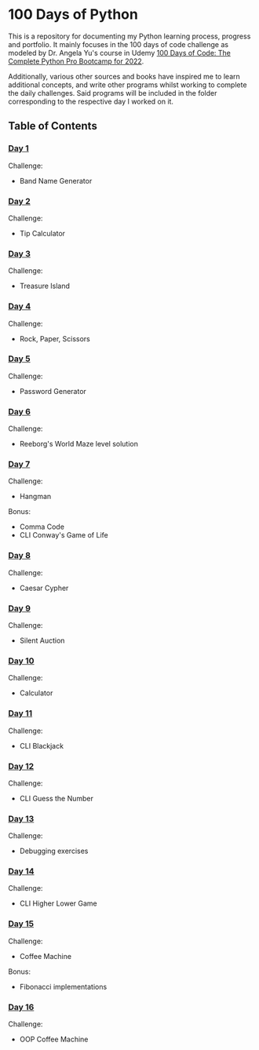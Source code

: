 # 100 Days of Python

This is a repository for documenting my Python learning process, progress and portfolio. It mainly focuses in the 100 days of code challenge as modeled by Dr. Angela Yu's course in Udemy [100 Days of Code: The Complete Python Pro Bootcamp for 2022](https://www.udemy.com/course/100-days-of-code/).

Additionally, various other sources and books have inspired me to learn additional concepts, and write other programs whilst working to complete the daily challenges. Said programs will be included in the folder corresponding to the respective day I worked on it.

## Table of Contents

### [Day 1](https://github.com/the-alek/days-of-python/tree/main/day-one)

Challenge:

- Band Name Generator

### [Day 2](https://github.com/the-alek/days-of-python/tree/main/day-two)

Challenge:

- Tip Calculator

### [Day 3](https://github.com/the-alek/days-of-python/tree/main/day-three)

Challenge:

- Treasure Island

### [Day 4](https://github.com/the-alek/days-of-python/tree/main/day-four)

Challenge:

- Rock, Paper, Scissors

### [Day 5](https://github.com/the-alek/days-of-python/tree/main/day-five)

Challenge:

- Password Generator

### [Day 6](https://github.com/the-alek/days-of-python/tree/main/day-six)

Challenge:

- Reeborg's World Maze level solution

### [Day 7](https://github.com/the-alek/days-of-python/tree/main/day-seven)

Challenge:

- Hangman

Bonus:

- Comma Code
- CLI Conway's Game of Life

### [Day 8](https://github.com/the-alek/days-of-python/tree/main/day-eight)

Challenge:

- Caesar Cypher

### [Day 9](https://github.com/the-alek/days-of-python/tree/main/day-nine)

Challenge:

- Silent Auction

### [Day 10](https://github.com/the-alek/days-of-python/tree/main/day-ten)

Challenge:

- Calculator

### [Day 11](https://github.com/the-alek/days-of-python/tree/main/day-eleven)

Challenge:

- CLI Blackjack

### [Day 12](https://github.com/the-alek/days-of-python/tree/main/day-twelve)

Challenge:

- CLI Guess the Number

### [Day 13](https://github.com/the-alek/days-of-python/tree/main/day-thirteen)

Challenge:

- Debugging exercises

### [Day 14](https://github.com/the-alek/days-of-python/tree/main/day-fourteen)

Challenge:

- CLI Higher Lower Game

### [Day 15](https://github.com/the-alek/days-of-python/tree/main/day-fifteen)

Challenge:

- Coffee Machine

Bonus:

- Fibonacci implementations

### [Day 16](https://github.com/the-alek/days-of-python/tree/main/day-sixteen)

Challenge:

- OOP Coffee Machine
